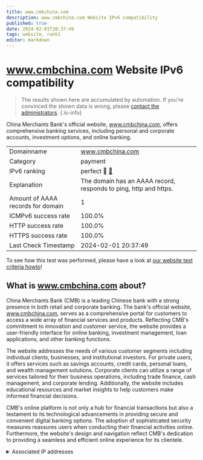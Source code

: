 ```yaml
---
title: www.cmbchina.com
description: www.cmbchina.com Website IPv6 compatibility
published: true
date: 2024-02-01T20:37:49
tags: website, rank1
editor: markdown
---
```


# www.cmbchina.com Website IPv6 compatibility

> The results shown here are accumulated by automation. If you're convinced the shown data is wrong, please [contact the administrators](/howto/chat). 
{.is-info}

China Merchants Bank's official website, www.cmbchina.com, offers comprehensive banking services, including personal and corporate accounts, investment options, and online banking.


|   |   |
| - | - |
| Domainname | www.cmbchina.com
| Category | payment |
| IPv6 ranking | perfect :1st_place_medal: [🔗](/howto/ranking) |
| Explanation | The domain has an AAAA record, responds to ping, http and https. |
| Amount of AAAA records for domain | 1 |
| ICMPv6 success rate | 100.0%|
| HTTP success rate | 100.0% |
| HTTPS success rate | 100.0% |
| Last Check Timestamp | 2024-02-01 20:37:49 |

To see how this test was performed, please have a look at [our website test criteria howto](/howto/testcriteria/website)!


## What is www.cmbchina.com about?
China Merchants Bank (CMB) is a leading Chinese bank with a strong presence in both retail and corporate banking. The bank's official website, www.cmbchina.com, serves as a comprehensive portal for customers to access a wide array of financial services and products. Reflecting CMB's commitment to innovation and customer service, the website provides a user-friendly interface for online banking, investment management, loan applications, and other banking functions.

The website addresses the needs of various customer segments including individual clients, businesses, and institutional investors. For private users, it offers services such as savings accounts, credit cards, personal loans, and wealth management solutions. Corporate clients can utilize a range of services tailored for their business operations, including trade finance, cash management, and corporate lending. Additionally, the website includes educational resources and market insights to help customers make informed financial decisions.

CMB's online platform is not only a hub for financial transactions but also a testament to its technological advancements in providing secure and convenient digital banking options. The adoption of sophisticated security measures reassures users when conducting their financial activities online. Furthermore, the website's design and navigation reflect CMB's dedication to providing a seamless and efficient online experience for its clientele.



<details>
<summary>Associated IP addresses</summary>

240e:688:400:2fa::26

</details>
